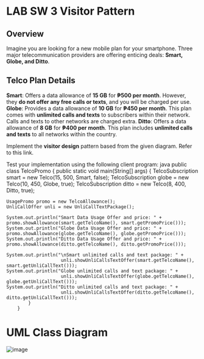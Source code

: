 # LAB SW 3 Visitor Pattern

## Overview
Imagine you are looking for a new mobile plan for your smartphone. Three major telecommunication providers are offering enticing deals: **Smart, Globe, and Ditto**.

## Telco Plan Details
**Smart**: Offers a data allowance of **15 GB** for **₱500 per month**. However, they **do not offer any free calls or texts**, and you will be charged per use.
**Globe**: Provides a data allowance of **10 GB** for **₱450 per month**. This plan comes with **unlimited calls and texts** to subscribers within their network. Calls and texts to other networks are charged extra.
**Ditto**: Offers a data allowance of **8 GB** for **₱400 per month**. This plan includes **unlimited calls and texts** to all networks within the country.

Implement the **visitor design** pattern based from the given diagram. Refer to this link.  

Test your implementation using the following client program:
java
public class TelcoPromo {
  public static void main(String[] args) {
    TelcoSubscription smart = new Telco(15, 500, Smart, false);
    TelcoSubscription globe = new Telco(10, 450, Globe, true);
    TelcoSubscription ditto = new Telco(8, 400, Ditto, true);

    UsagePromo promo = new TelcoAllowance();
    UnliCallOffer unli = new UnliCallTextPackage();    

    System.out.println("Smart Data Usage Offer and price: " + promo.showAllowance(smart.getTelcoName(), smart.getPromoPrice()));
    System.out.println("Globe Data Usage Offer and price: " + promo.showAllowance(globe.getTelcoName(), globe.getPromoPrice()));
    System.out.println("Ditto Data Usage Offer and price: " + promo.showAllowance(ditto.getTelcoName(), ditto.getPromoPrice()));

    System.out.println("\nSmart unlimited calls and text package: " +
                        unli.showUnliCallsTextOffer(smart.getTelcoName(), smart.getUnliCallText()));
    System.out.println("Globe unlimited calls and text package: " +
                        unli.showUnliCallsTextOffer(globe.getTelcoName(), globe.getUnliCallText()));
    System.out.println("Ditto unlimited calls and text package: " +
                        unli.showUnliCallsTextOffer(ditto.getTelcoName(), ditto.getUnliCallText()));
            }
        }
# UML Class Diagram

![image](https://github.com/user-attachments/assets/38958c62-49c0-49a0-ac0c-f49f93cb93f3)
